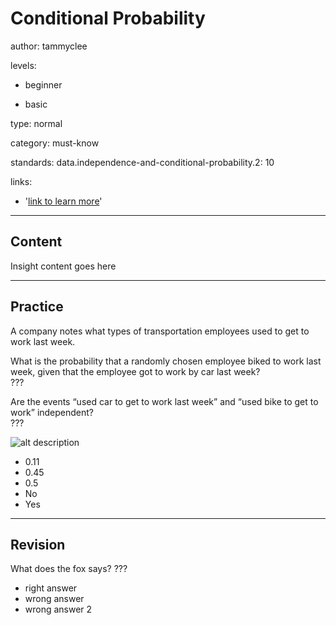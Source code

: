 # Conditional Probability
author: tammyclee

levels:

  - beginner

  - basic

type: normal

category: must-know

standards:
  data.independence-and-conditional-probability.2: 10

links:

  - '[link to learn more](https://enki.com)'

---
## Content

Insight content goes here

---
## Practice

A company notes what types of transportation employees used to get to work last week.  

What is the probability that a randomly chosen employee biked to work last week, given that the employee got to work by car last week?  
???

Are the events “used car to get to work last week” and “used bike to get to work” independent?  
???

![alt description](%3Csvg%20version%3D%221%22%20xmlns%3D%22http%3A%2F%2Fwww.w3.org%2F2000%2Fsvg%22%20width%3D%221200%22%20height%3D%22876%22%20viewBox%3D%220%200%20900.000000%20657.000000%22%3E%3Cpath%20d%3D%22M6.5%206.7c-1.1.3-2.3%201-2.7%201.7-1.2%201.8-1%20641.4.2%20643.7%201.1%201.9%207.1%201.9%20444%201.9%20243.5%200%20443.5-.3%20444.4-.6%201.5-.6%201.6-30%201.6-323.5V7H453.3A130197%20130197%200%200%201%206.5%206.7zM889%2013v635H9V330.9c0-174.4.2-317.4.4-317.7.5-.8%20879.6-1%20879.6-.2z%22%2F%3E%3Cpath%20d%3D%22M381.2%2035.9c-11.5%202.9-15.3%2020.8-6.6%2030.7%203.2%203.5%203.9%203.8%209.7%204.2%205.7.4%206.6.1%209.5-2.3%206-5%207.8-11.5%203.3-11.5-1.4%200-2.3.9-2.7%202.5-.8%203.3-5.4%206.5-9.2%206.5-6.3%200-10.3-7.7-8.7-16.9.9-5.4%204.3-8.4%209.5-8.3%203.4.1%204.8.7%206.9%203.1%204.5%205.1%209.3%203%205.7-2.4-3.3-5-10.4-7.3-17.4-5.6zM411%2044.7c-3.2.6-7%204.1-7%206.5%200%202.4%203.2%202.3%205.5-.2%202.1-2.4%206.7-2.6%208.5-.5%202.1%202.5.4%204.5-3.9%204.5-7%200-11%203.5-11.1%209.7%200%205.1%207.7%208.2%2013.2%205.2%201.4-.8%202.8-.7%204.9.2%204.3%201.7%205.9-.1%203.6-4-1.2-2-1.7-5.1-1.7-10%200-5.8-.4-7.5-2-9.1-1.1-1.1-2.6-2-3.4-2-.8%200-2-.2-2.8-.4-.7-.2-2.4-.1-3.8.1zm7.5%2016.2c0%201.4-1.1%203.2-2.7%204.4-2.3%201.7-3.1%201.9-5.3.9-3.1-1.4-3.2-4.5-.2-6%205.8-2.8%208.2-2.6%208.2.7zM437.8%2045.4c-1.8.9-2.9%201.1-3.6.4-.6-.6-1.8-.8-2.7-.5-1.3.6-1.5%202.4-1.3%2012.9.3%2011.5.4%2012.3%202.3%2012.3%201.8%200%202-.8%202.3-8.5.2-6.8.7-8.8%202.2-10.2%201.1-1%202.6-1.8%203.3-1.8.8%200%202-.7%202.7-1.5%201-1.2%201-1.8%200-3-1.5-1.8-1.8-1.8-5.2-.1zM401.5%2089.1c-22%202.6-38%205.8-43.7%209a240%20240%200%200%200-38.2%2018.1%20195.3%20195.3%200%200%200-49.4%2048.3c-1.2%201.5-8.4%2014-12.3%2021.5-.5.8-1.8%203.7-2.9%206.5a84.9%2084.9%200%200%201-3%206.6c-.5.9-1.2%203.3-1.5%205.3-.4%202-1.1%203.9-1.6%204.1-.4.3-1.1%202.7-1.5%205.3-.3%202.6-1%205.2-1.5%205.8a24%2024%200%200%200-1.5%207c-.4%203.2-1.1%206.7-1.5%207.6-.5.9-.9%206-1%2011.2-.1%209-.2%209.7-2.6%2011.6-1.4%201.1-3%202-3.5%202-2.4%200-20.1%2013.5-30.2%2023-7%206.7-21.6%2024.1-21.6%2025.8a138.7%20138.7%200%200%200-16.5%2029.7%2047.3%2047.3%200%200%200-4.5%2011.7c0%20.8-.4%201.8-.9%202.3-1%201.1-2.1%205.5-6.4%2025.5a333%20333%200%200%200%200%2056.5c.6%202.2%201.6%206.2%202.1%209a65%2065%200%200%200%205.2%2018.3c0%201.4.9%203.7%206.6%2015.9A89.4%2089.4%200%200%200%20180%20496a177.3%20177.3%200%200%200%2056.4%2055.3%20150.7%20150.7%200%200%200%2033%2015.6c.4.5%202.5%201.2%204.9%201.6%202.3.4%204.7%201.1%205.2%201.5%201.2%201%209%202.6%2019%204l13.8%202c11.3%201.7%2018.9%201.3%2041.7-1.9%2010.4-1.5%2019.1-3.7%2029.5-7.3%207.8-2.8%2020.2-8.5%2021-9.7%201.2-2%205.7-1.1%2011.4%202.2l8.1%204.5a178.9%20178.9%200%200%200%2048%2014.4c10.9%201.6%2035.5%202.2%2043%20.9l12.5-2a97.3%2097.3%200%200%200%2029.3-8.1c3.3%200%2024.5-10.5%2034.8-17.3a175.6%20175.6%200%200%200%2057.4-62.2c1.4-2.8%202.8-5.2%203.3-5.3.4-.2.7-.8.7-1.3%200-.6.9-3.1%202.1-5.7a186.6%20186.6%200%200%200%2012.9-43.7c1.1-6.4%201.1-43.4%200-50a111.6%20111.6%200%200%200-5.5-24.2c-.4-2.4-1.1-4.5-1.6-4.9-.5-.3-.9-1.2-.9-2.1a181.7%20181.7%200%200%200-25.6-48c-1.1-1.1-4.6-5.4-7.9-9.3a162%20162%200%200%200-32.2-28.3c-4-2.7-7.5-5.2-7.8-5.7-.3-.5-.8-6.1-1.1-12.4-.5-12-1.2-16.9-3.7-27.1-3.1-12.2-3.7-14.6-4.6-16.3a74%2074%200%200%201-3.2-8.2c-2.3-6.4-3-7.8-10.3-21.4a182%20182%200%200%200-66.3-65.3l-6-3.2c-1-.6-3.4-1.7-5.3-2.5l-8.2-3.5A26.2%2026.2%200%200%200%20472%2099c-.5%200-1.8-.4-2.8-.9a78%2078%200%200%200-17.9-5.1%20205.3%20205.3%200%200%200-35.8-4.5c-3.3-.2-9.6.1-14%20.6zM427%2095a136.4%20136.4%200%200%201%2031%205.5c2.5.4%205%201.1%205.5%201.5.6.4%202.6%201.1%204.5%201.5%201.9.4%204.1%201.1%205%201.6.8.5%203.8%201.8%206.5%202.9a168.4%20168.4%200%200%201%2089.5%2091.9c0%20.6.4%201.9.9%202.9.9%201.5%202.7%207.2%206%2018.7%202.3%208%205.8%2035.2%204.6%2036.3-.3.3-1.4.2-2.3-.4a153%20153%200%200%200-25.4-11.4%2061%2061%200%200%200-18.8-5.1%2081%2081%200%200%201-8.5-2.1c-4.4-1.5-42.7-2.3-50.5-.9a166.2%20166.2%200%200%200-51.4%2015.1c-.4%200-2.4%201.1-4.6%202.5l-3.9%202.5-3.3-1.9c-12.5-7.3-33.6-16.1-38.6-16.1a5%205%200%200%201-2.8-.9c-.5-.5-3.6-1.4-6.9-2-3.3-.5-8.5-1.5-11.5-2.1-6.9-1.3-43.6-1.4-51-.1l-12%202.2c-3.6.6-6.9%201.4-7.5%201.9-.5.4-2.7%201.1-4.9%201.4-2.1.4-4.6%201.1-5.5%201.6l-6.6%202.6a83%2083%200%200%200-10.4%204.6c-7%203.6-8.5%203.7-7.7%200%20.4-1.5%201.1-6.5%201.7-11.2.6-4.6%201.4-9.1%201.9-10%20.4-.8%201.1-4%201.5-7%20.4-3%201.1-6%201.5-6.5a17%2017%200%200%200%201.5-4.3c.4-1.8%201.3-4.5%202.1-6s1.4-3.3%201.4-4c0-.7.4-2%20.9-3l4.7-9.7c3.5-7.3%208.6-16.5%2010.6-19l6-8c6.6-9%2025.7-27.9%2033.3-33a178.4%20178.4%200%200%201%2040.5-22.4c.9-.5%203.1-1.2%205-1.6a164.6%20164.6%200%200%201%2068-8.5zm-75%20145.9a198.3%20198.3%200%200%201%2027%206.6c3.9%201%209.6%203.2%2022.4%209%207.8%203.5%207.9%203.6%206.1%205.5a122%20122%200%200%200-22.7%2016.1c-1%20.9-3.3%203-5.3%204.4-4.4%203.5-18.8%2020-24.8%2028.6a188%20188%200%200%200-8.3%2013.5l-4.5%208.4c-.5.8-1.8%203.7-2.9%206.5l-3%207c-1%202-3.8%2010.9-5.9%2018-2.7%209.5-5.4%2026.9-4.8%2031%201%206.7-.6%206.6-10.3-.9a197.2%20197.2%200%200%201-38.1-39%20255.7%20255.7%200%200%201-18-31.8c-.5-1-.9-2.3-.9-2.9a174.6%20174.6%200%200%201-11.4-55.9c-.1-5.9.1-6.5%202.4-7.7a119.4%20119.4%200%200%201%2018.2-7.7c1.5-.8%204.1-1.7%205.9-2.1a135%20135%200%200%201%2028.1-6.6c1.8-.1%204.4-.5%205.8-.9%203.4-1.2%2036.9-.5%2045%20.9zm169.5%203.5A135%20135%200%200%201%20563%20256c.6%200%204.9%201.8%209.6%204%209.3%204.5%208.9%203.7%207.5%2015a187%20187%200%200%201-8.6%2039c-.4%201.9-1.1%204.1-1.6%205a178.5%20178.5%200%200%201-33.3%2053.9%20228%20228%200%200%201-34.4%2028.8c-.7.7-2%201.3-2.8%201.3-1.1%200-1.4-1.9-1.5-9.3%200-5-.4-11.5-.9-14.2a166.5%20166.5%200%200%200-3.9-19c-.5-1.1-1.6-4.7-2.6-8s-2.7-8-3.7-10.5l-3.4-8a336%20336%200%200%200-6.3-12.3%20168.9%20168.9%200%200%200-49.8-55.6c-7.3-5-8.1-5.9-5.6-6.7l4.8-1.9c1.7-.7%205.3-2.1%208-3%202.8-1%205.5-2.2%206-2.6.6-.3%202.6-1%204.5-1.4a117.5%20117.5%200%200%201%2028.4-6c6-.8%2011.4-1.7%2012-2%201.9-.8%2025.8.4%2036.1%201.9zm-279.8%2029.1c.1%206%20.7%2012.1%201.2%2013.5.5%201.4%201.2%205%201.6%208%20.3%203%201%205.9%201.4%206.5.5.5%201.1%202.9%201.5%205.3.3%202.4%201%205.1%201.5%206a189.5%20189.5%200%200%200%2027%2051.2l6.2%207.6c3.1%203.9%209.2%2010.2%2013.5%2014l9.9%208.7c2.1%201.9%2014.7%2010.5%2017.9%2012.2%201.7.9%201.9%202.1%201.7%2010.5-.1%209%20.2%2011.8%202.9%2026.5a175.5%20175.5%200%200%200%2044.9%2083.8c8%208.3%2024.3%2021.5%2028.4%2023%203.8%201.4%201.3%203.3-9.8%207.2a47%2047%200%200%200-6%202.6c-.5.3-2.6%201-4.5%201.4-1.9.4-3.9%201.1-4.5%201.5a28%2028%200%200%201-6%202%20183.7%20183.7%200%200%201-56.7%205%20153%20153%200%200%201-42.8-8.5c-1.9-.4-4.1-1.1-5-1.6a166.8%20166.8%200%200%201-73.5-55.7l-2.1-2.5a408.5%20408.5%200%200%201-15.1-25.7l-3.3-7.5-3-7a173.4%20173.4%200%200%201-9-73.5%20199%20199%200%200%201%2011-44.4c0-2.2%2013-27%2016.2-31.1l6-8a205%20205%200%200%201%2014.7-16.6%20211%20211%200%200%201%2028.6-23.6c1.7-1.2%203.5-2.1%204-1.9.6.1%201.1%204.9%201.2%2011.1zm183.9-2A180.8%20180.8%200%200%201%20462%20308l1.7%202.5%205.3%208.8a155%20155%200%200%201%2021.6%2057.7%20167%20167%200%200%201%202.8%2029.2c-.3.5-3.1%202-6.2%203.4l-7.4%203.4c-1%20.6-2.3%201-2.9%201-.6%200-2.5.6-4.2%201.4-7.2%203.2-21.8%207.2-32.2%208.8a263.5%20263.5%200%200%201-55.5-.4%20118.6%20118.6%200%200%201-25-6.3c-1.9-.4-3.9-1.1-4.5-1.5-.5-.4-2.1-1.1-3.5-1.5-1.4-.4-5.2-1.9-8.5-3.5l-9.7-4.4c-2-.9-3.9-2-4.1-2.4a218%20218%200%200%201%209.8-50.6%2014%2014%200%200%200%201.5-3.8c0-1.1%202.9-7.9%207.3-16.8a177.9%20177.9%200%200%201%2038.3-49.1l8.8-7.4c1.2-1%207.2-5.3%2014-9.9a17%2017%200%200%201%205.1-2.6%2069%2069%200%200%201%2011.1%207.5zm164.5-1.4a214.2%20214.2%200%200%201%2028.7%2024.4%20197.6%20197.6%200%200%201%2028.5%2041.7%2093.7%2093.7%200%200%201%206.1%2014c.8%201.5%201.7%204.1%202.1%205.9a117.1%20117.1%200%200%201%206.3%2025.9c2.8%2016.5%201.7%2054.3-1.8%2062.5-.5%201.1-1.2%203.6-1.5%205.5-1%205.5-5.3%2017.8-9.1%2025.8a93%2093%200%200%200-3.4%207.8%20168%20168%200%200%201-88.2%2079.4c-1%20.6-2.3%201-2.9%201a151.3%20151.3%200%200%201-39.4%209.1c-17.1%202-52.5-.6-59.7-4.2a101.9%20101.9%200%200%201-19.3-5.9l-5.5-2.4a68%2068%200%200%201-15.3-7.4c-1.6-1.5-1.5-1.7%202.8-3.9%207.8-3.9%2020.5-14.2%2031.8-25.5%205.9-6%2010.7-11.3%2010.7-11.7%200-.4%201-1.9%202.1-3.2%206.1-6.7%2022.9-35.8%2022.9-39.5%200-.6.7-2.5%201.5-4%20.8-1.6%201.5-3.7%201.5-4.6%200-.9.4-1.9.9-2.2.5-.4%201.2-2.5%201.6-4.9a111.6%20111.6%200%200%200%206.4-36.1c.1-6.9%201.7-10.6%204.5-10.6%201.2%200%2015-9.2%2017.4-11.6.7-.8%201.7-1.4%202.1-1.4%201.1%200%2022-20.7%2026.2-26%205-6.4%2014.1-19.7%2016.6-24.7l3.2-6c.6-1%201.7-3.4%202.5-5.3l3.5-8.2a25%2025%200%200%200%202.1-6c0-.8.4-1.8.9-2.4%201-.9%202.1-4.7%204.1-13.9.6-2.8%201.6-6.4%202.1-8a109%20109%200%200%200%201.6-14.3c.7-12%201.1-12.8%205.4-9.1zM339%20415l5.5%202.5a55.4%2055.4%200%200%200%2014.3%205.4%2084.1%2084.1%200%200%200%2017.2%205l10.5%202.2c6.7%201.5%2047.6%201.4%2054-.1l10.5-2.1a83.2%2083.2%200%200%200%2017.2-5%2071.7%2071.7%200%200%200%2018-7.4c3.7-1.9%207-3%207.2-2.6.3.5.1%203.5-.5%206.7l-2.4%2013.4a101.6%20101.6%200%200%201-6%2023.9c-.4%201.8-1.3%204.4-2.1%205.9s-1.4%203.3-1.4%204c0%20.7-.4%202-.9%203a164%20164%200%200%201-35.5%2051.7%20154.8%20154.8%200%200%201-27%2022.3c-8.7%206-9%206.1-11.1%204.4L402%20545l-3.4-2.5-7.1-5.7a173.6%20173.6%200%200%201-49.5-67c0-.7-.6-2.5-1.4-4-.8-1.5-1.7-4.1-2.1-5.9a180.2%20180.2%200%200%201-8.2-41.7l-.6-8.3%203.4%202c1.9%201.2%204.5%202.5%205.9%203.1z%22%2F%3E%3Cpath%20d%3D%22M455.2%20152.9c-.7.4-3.2%204.6-5.5%209.2-4.3%208.3-8.1%2014.8-11.9%2020.2-3.3%204.7-.2%208%203.5%203.6%201-1.1%202.6-4.1%203.6-6.7a63%2063%200%200%201%209.8-17c.7-.7%201.3-1.9%201.3-2.7%200-.7.7-1.5%201.5-1.9.8-.3%201.5-1.2%201.5-1.9%200-2.1-2.3-3.7-3.8-2.8zM386.7%20156c-1.6%201.7-3.6%203-4.7%203-1%200-2%20.6-2.3%201.4-.7%201.9%201.8%204%203.8%203.2.8-.3%202.2-.3%203.1.1%201.3.5%201.5%202.2%201.4%2010.2-.3%2013.5-.4%2013.3%202.3%2012.9%202.2-.3%202.2-.5%202.2-16.8%200-18.3-.5-19.6-5.8-14zM406%20154.6c-.8.8-1.5%205.1-1.8%209.5-.5%208.8%200%209.4%205.5%206.2%201.9-1%203.8-1.4%205.6-.9%205.1%201.2%205.9%209.8%201.1%2011.6-2.8%201.1-8-.5-8.8-2.6-.3-.8-1.5-1.4-2.6-1.4-3%200-2.6%204.4.7%207.5%204.2%203.8%2011.2%203.6%2015.7-.6%208.3-7.5%203.5-19.3-7.8-19.1-4.9.1-5.2-.2-3.6-4.2.9-2.4%201.4-2.6%207-2.6%204.6%200%206.2-.4%206.7-1.6.9-2.5-1.6-3.4-9.3-3.4-5.3%200-7.5.4-8.4%201.6zM430.9%20156.1c-3.5%203.8-3.8%207.9-.7%2011.4a6.8%206.8%200%200%200%205.4%202.5c4.6%200%206.3-.9%208-4.2%202-3.8%201-8.2-2.3-10.8-3.7-2.9-7-2.5-10.4%201.1zm8.1%203.3c1.8%202.2.9%206-1.6%206.4-3.1.4-5-2.3-3.6-5.3%201.3-2.8%203.4-3.2%205.2-1.1zM453.7%20171.5c-2%202-2.7%203.5-2.7%206.5s.7%204.5%202.7%206.5c3.7%203.4%206.5%203.2%2010.7-1%204.6-4.4%204.6-7.4.4-11.4-4-3.8-7.4-3.9-11.1-.6zm7.8%204.1c2.7%202%20.9%204.9-3.1%204.9-3.2%200-4.4-2.6-2.4-5%201.6-1.9%203-1.8%205.5.1zM278.3%20280.2c-.6.7-1.3%203.3-1.7%205.8l-1.2%208.2c-.6%203.6-.5%203.8%202.1%203.8%201.4%200%203.3-.7%204.1-1.5%202.2-2.2%206-1.8%208.4.7%202.5%202.8%202.6%206.2%200%208.8-2.7%202.7-6.2%202.5-9-.5-2.6-2.8-5.8-3.3-6.6-1-1.6%204.1%207.2%2010.2%2013.1%209.1%205.1-1%209.5-6.6%209.5-12.1%200-6.7-3.2-10-10.2-10.1-5.8-.1-7-1.4-4.8-5.5%201.1-1.9%201.8-2.1%205.9-1.5%205.3.7%208.9-1%207.8-3.8-.5-1.3-2.1-1.6-8.5-1.6-5.2%200-8.3.4-8.9%201.2zM302.5%20282.1c-4%203.6-4.5%206.7-1.5%2010.9%203.6%205%2010%204.8%2013.4-.5%202.6-4%201.4-8.8-2.8-11.4-4.4-2.7-4.9-2.7-9.1%201zm8%206.4c0%202.5-.4%203-2.4%203-3.2%200-4.9-2.8-3.1-5a4%204%200%200%201%203.4-1.3c1.6.2%202.1%201%202.1%203.3zM324.9%20280.7c-.8%201-3.2%205.2-5.3%209.3a186%20186%200%200%201-8.8%2016%209.4%209.4%200%200%201-2.5%203.3c-1.8%201.1-1.6%203.6.2%204.3%202.4.9%204.3-1.3%208.6-10%205.4-10.9%207.1-14%207.8-14.6%202.1-1.7%205.2-7.4%204.7-8.6-.7-1.9-3-1.8-4.7.3zM325.1%20297c-1.6%201.4-2.5%203.4-2.8%206.4-.5%203.9-.2%204.8%202.2%207%203.7%203.5%206.7%203.3%2010.9-.8%204.4-4.1%204.5-6.5.5-11.1-3.6-4-7.1-4.5-10.8-1.5zm7.4%205c1.5%201.6%201.6%202.2.5%203.5-1.8%202.2-6.4%201.5-6.9-.9-.2-1.1.5-2.6%201.5-3.3%202.4-1.7%202.8-1.7%204.9.7zM484%20273c-1.3%201.8-3%203-4.4%203-2.7%200-4.6%201.8-3.9%203.6.3.9%202%201.4%204.4%201.4h3.8l.3%2011.7c.3%2011%20.4%2011.8%202.3%2011.8s2-.7%202-16.9c0-18.2-.6-20.1-4.5-14.6zM506%20270.7c-5.1%201.5-8.5%2012.4-7%2022%201.4%208.5%204.8%2012.3%2011.2%2012.3%203.6-.1%206.2-1.9%209.3-6.5%202.7-4.1%202.6-17.9-.2-22.1-3.6-5.7-7.7-7.4-13.3-5.7zm7.4%206.2c2.1%202.3%203.1%2011.1%201.9%2016.4a7.6%207.6%200%200%201-3.6%205.5c-2.8%201.7-2.9%201.7-5.3-1.3-2-2.5-2.4-4.1-2.4-9.5%200-10.4%204.9-16.1%209.4-11.1zM549.8%20272.2c-.8%201.3-3%205.4-4.8%209.3-1.9%203.8-4.9%209.1-6.7%2011.7a29.8%2029.8%200%200%200-3.3%205.5c0%20.3-.8%201.5-1.7%202.5-1.2%201.3-1.3%202.2-.6%202.9%202%202%205.1-.1%207.3-4.9%201.2-2.6%202.5-5.4%203-6.2l3.6-6.8c1.5-2.8%203.1-5.2%203.5-5.2.4%200%201.1-1%201.5-2.2a9.3%209.3%200%200%201%202.1-3.6c.8-.8%201.3-2.2%201.1-3.1-.5-2.5-3.4-2.4-5%20.1zM527.1%20274.1c-1.7%201.7-3.1%203.9-3.1%205%200%202.6%202.5%206.4%205.7%208.4%202.4%201.6%202.7%201.6%205.8-.1a13%2013%200%200%200%204.9-5c1.3-2.8%201.3-3.7.2-5.9-3.2-6.2-8.8-7.2-13.5-2.4zm8.7%206.2c-.2%201.7-1%202.2-3.3%202.2-3.5%200-4.7-3.1-2-5.1%202.5-1.8%205.7%200%205.3%202.9zM552%20287.6c-3.9%202.6-5%204.5-5%208.4a7%207%200%200%200%202.7%206c3.9%203.4%208%203.1%2011.5-.8%203.8-4.4%203.6-7.7-.8-11.8-4-3.9-5-4.1-8.4-1.8zm5.8%205.6c2.9%202.9-1%206.8-4.8%204.8-1.9-1-2.7-4-1.3-5.3%201.1-1.1%204.8-.8%206.1.5zM278.3%20424.2c-.8%201.1-2.9%205.4-6.4%2013.3-.5%201.1-1.7%203.2-2.7%204.6-7.4%2011.4-9.7%2016.9-6.9%2016.9%202.3%200%203.4-1.5%207.2-9.5%202.1-4.4%204.2-8.2%204.6-8.3.5-.2.9-.9.9-1.6%200-.7.9-2.3%202-3.6%201.1-1.3%202-2.9%202-3.5%200-.7.7-1.6%201.6-1.9%201-.4%201.4-1.6%201.2-3.8-.3-3.4-1.9-4.6-3.5-2.6zM231.3%20425.2a54.3%2054.3%200%200%200-2.7%2017c.8%201.3%204.4.9%207.3-.8%202.6-1.5%203-1.5%205.5.1%202.7%201.8%204.2%205.4%203.3%207.9-.3.8-1.7%202.2-3%203.1-3.2%202.1-7.1%201.1-8.6-2.1a3.7%203.7%200%200%200-3.6-2.4c-6%200-.4%209.9%205.8%2010.1%207.9.3%2010.4-.7%2013.2-5.1%202.9-4.6%203.1-7.1.9-11-2.3-3.8-6.4-6-11.3-6-3.7%200-4.1-.3-4.1-2.4%200-2.9%201.6-3.6%208.6-3.6%205.3%200%205.4%200%205.4-3v-3h-7.9c-5.1%200-8.2.4-8.8%201.2zM256.9%20426.1a8.2%208.2%200%200%200-3.9%203.9c-3.7%209%207.2%2016.3%2013.4%208.9%203.2-3.8%203.3-7.2.4-10.4a9%209%200%200%200-9.9-2.4zm6.1%205.4c2.6%203.1-1.3%208.2-4.4%205.6-1.6-1.4-2.2-5.2-.9-6.4%201.1-1.2%204-.8%205.3.8zM277.6%20443.2c-4%203.5-4.3%207.8-1.1%2011.6%205.3%206.3%2014.5%202.7%2014.5-5.8%200-7.1-8-10.5-13.4-5.8zm8.4%206.3c0%202.9-1.4%203.9-4.6%203.1-2.9-.8-3.4-5-.7-6.5%202.5-1.3%205.3.5%205.3%203.4zM379%20334.8a22.9%2022.9%200%200%200-4.5%205.5c-1.5%202.9-1.6%203.8-.6%205.1%201.7%202%205.4.6%206.1-2.5a7%207%200%200%201%203.1-3.8c2.2-1.2%202.8-1.2%205.2.4%203.8%202.4%203.5%205.6-.8%209.4-2%201.7-4.2%203.1-4.9%203.1-3.9%200-11.4%2011.7-9%2014%20.8.7%2016.9%201.5%2021.2%201.1.6%200%201.2-1%201.2-2%200-2.9-1.8-3.6-9-3.6-7.7%200-8.6-1.6-2.6-4.9%202.2-1.1%205.6-3.6%207.5-5.3%203.2-2.9%203.6-3.8%203.6-8%200-6.3-2.7-9.2-9.3-10-3.8-.4-5.2-.1-7.2%201.5zM404.6%20335.2a19.7%2019.7%200%200%200-4.7%207.4c-2%205.1-2.6%2013.9-1%2014.8.5.3%201.2%201.7%201.5%203.2%201.8%207%2010.8%209.8%2015.9%205a23%2023%200%200%200%205.7-14.2c0-4.6-2.8-13.2-5.2-15.6-3.2-3.2-8.9-3.5-12.2-.6zm9%204.9c1.5%201.7%201.9%203.7%201.9%2010.4s-.4%208.7-1.9%2010.4c-2.6%202.8-5%202.6-7.6-.7-1.9-2.3-2.1-3.7-1.8-10.4.2-6%20.7-8.1%202.3-9.7%202.6-2.6%204.7-2.6%207.1%200zM450.3%20333.8c-.6.4-1.5%202-1.8%203.5-.4%201.5-1.1%202.7-1.6%202.7s-.9.7-.9%201.5c0%201.7-4.1%209.9-5.2%2010.3-.4.2-.8%201-.8%201.7%200%20.8-.6%202-1.2%202.7-5.6%206-7.2%2011.3-3.4%2011.3%201.3%200%202.8-1.9%204.8-6l3.9-7.5a30%2030%200%200%200%202-4.3c.6-1.5%201.5-2.7%202-2.7s.9-.4.9-.9c0-.6%201.4-3%203-5.4%201.7-2.5%203-5.2%203-6.1%200-1.7-2.6-2.1-4.7-.8zM427.2%20336.3a8.7%208.7%200%200%200-2.2%206.4c0%203.4.6%204.6%203.1%206.7%203.7%203.1%204.2%203.2%208.5.6a8.7%208.7%200%200%200%201-14.2%207.8%207.8%200%200%200-10.4.5zm9.4%204.8c1.3%202.1-.8%204.9-3.6%204.9-4.6%200-6.2-4.8-2-6.2%201.8-.6%204.8.1%205.6%201.3zM452.5%20350.7c-3.8%202-6.4%205.3-6.5%208%200%202.6%204.3%207.9%207.1%208.8%203.5%201.1%2010.8-4.8%2010.9-8.8%200-2.6-2.9-6.6-5.9-8.2-2.2-1.1-3.1-1.1-5.6.2zm5%207.8c0%202.5-.4%203-2.4%203-3.2%200-4.9-2.8-3.1-5a4%204%200%200%201%203.4-1.3c1.6.2%202.1%201%202.1%203.3zM610.5%20428.2c-1.1.5-3.7%204.4-5.8%208.6-5.7%2011.4-6.9%2013.7-7.9%2014-.4.2-.8.9-.8%201.6%200%20.7-.9%202.3-2%203.6a8.5%208.5%200%200%200-2%204.5c0%202.6%202.4%204%203.7%202.2.9-1.2%205.5-10.6%206.7-13.7.6-1.6%201.2-2.6%206.1-10%204.6-6.9%206-9.9%204.9-10.9-.5-.5-1.8-.5-2.9.1zM543.4%20430.1c-1%201.1-3.3%202.7-5.1%203.4-4.7%202-4.6%205.5.2%205.5h3.4l.3%2011.2.3%2011.3%202.8.3c1.7.2%202.7-.1%202.8-1l-.1-31.6c0-1.9-2.5-1.4-4.6.9zM564%20429.3c-8.9%204.5-9.3%2026.3-.6%2032.1%209.4%206.1%2019.7-6.5%2016.6-20.4-1.6-7.2-3.7-10.7-7.3-12-3.9-1.3-5.6-1.3-8.7.3zm8.6%205.8c1.5%201.7%201.9%203.6%201.9%209.9%200%208.5-1.7%2012-5.9%2012-4.3%200-5.1-1.5-5.4-10.2-.3-7.3-.1-8.6%201.8-11.1%202.6-3.2%205-3.4%207.6-.6zM586%20431.5c-7.1%207.6%202.7%2019%2010.4%2012.2%204-3.4%204.3-7.7%201.1-11.5-3.4-4.1-8.1-4.4-11.5-.7zm9%204.5c1.5%202.8-2.2%206.5-4.9%205-2.4-1.3-3.1-3-1.9-5.3%201.2-2.3%205.5-2.2%206.8.3zM608.4%20447.4c-3.8%203.8-4.4%207.4-1.6%2010.7a8.6%208.6%200%200%200%2014.5-1.2c2.4-4.2%202.2-5.2-1.7-9.3-4.2-4.5-6.9-4.5-11.2-.2zm7.6%203c1.8%202.2.9%206-1.6%206.4-3.1.4-5-2.3-3.6-5.3%201.3-2.8%203.4-3.2%205.2-1.1zM383.5%20455.9a10.8%2010.8%200%200%201-4.9%203.3c-1.3.2-2.1%201-2.1%202.3%200%201.5.8%202.1%203.5%202.5l3.5.5v11c0%2010.8%200%2011%202.4%2011.3%203.9.6%203.7%202.3%203.1-33.1%200-1.6-2.8-.5-5.5%202.2zM403.4%20454c-1.7.7-2.2%202-2.7%207.1-1.1%2010.1-1%2010.9%201.6%2010.9%201.2%200%203.1-.7%204.1-1.5%202.7-2%205.2-1.9%207.6.5%202.7%202.7%202.6%207.5-.2%209.4-3.2%202.3-6.5%202-9-.9-4-4.6-8.6-2.2-5.3%202.8%203.7%205.7%2013%207.1%2017.7%202.7%205.7-5.3%206.2-11.4%201.4-16.4-3-3.2-3.9-3.6-8.5-3.6-5.5%200-6.2-.9-3.6-4.7%201.3-1.9%202.2-2.1%206.3-1.6%203.7.4%205.1.2%206.1-1.1%202.7-3.2.6-4.6-6.6-4.5-3.7%200-7.7.4-8.9.9zM428.3%20455.2c-4.1%202.9-5.3%207.7-2.9%2011.3%203.4%205.1%209.9%205.5%2013.6.8a7.7%207.7%200%200%200-.4-10.6c-3.5-3.8-6.5-4.2-10.3-1.5zm6.8%204.8c3.9%202.1%201%206.7-3.6%205.6-1.8-.5-2.5-1.3-2.5-3%200-3.3%202.6-4.4%206.1-2.6zM448.1%20457.3a22.3%2022.3%200%200%200-2.1%205.4c0%20.6-.7%201.6-1.5%202.3-.8.7-1.5%201.8-1.5%202.6%200%201.2-3.1%206.4-8.2%2013.7-2.2%203.2-2%206%20.4%206.5%201.2.2%202.7-1.8%205.4-7.5%202.1-4.3%204.1-8%204.6-8.1.4-.2.8-1%20.8-1.8a22%2022%200%200%201%203.5-6.4c1.9-2.7%203.5-5.4%203.5-6%200-.5.5-1%201-1%20.6%200%201-.9%201-2%200-1.4-.7-2-2.4-2-1.9%200-2.9%201-4.5%204.3zM449.6%20472.3c-4.6%204.2-4.7%207.4-.5%2011.6%204.2%204.2%207.4%204.1%2011.6-.5%201.8-2%203.3-4.2%203.3-4.8%200-2.4-2.5-6.6-4.2-7.2-1-.3-1.8-1-1.8-1.5%200-2.1-5-.7-8.4%202.4zm7.9%205.7c0%202-.6%202.6-2.6%202.8-2.8.3-4.3-1.6-3.2-4.4.3-.9%201.5-1.4%203.2-1.2%202%20.2%202.6.8%202.6%202.8zM80.2%20387.9c-.8.4-1.2%201.9-1%203.2.2%201.8.9%202.4%202.8%202.4%202.8%200%203.9-2.7%202-5-1.4-1.7-2-1.8-3.8-.6zM49.4%20389.3c-.2.7-.3%208.2-.2%2016.7l.3%2015.5%209.8.3c9.7.3%209.8.2%2012.7-2.7%203.6-3.6%204-8.6%201-12.4-2.4-3-2.5-4.1-.5-5.7%202.6-2.1%201.8-6.9-1.6-10.1-3-2.8-3.6-2.9-12-2.9-6.4%200-9.1.4-9.5%201.3zm16%204.7c2.6%201%203.5%204.1%201.8%206.6-1%201.6-6.7%202.7-10.2%201.9-2.6-.6-3-1.1-3-3.9%200-1.8.5-3.7%201.2-4.4%201.4-1.4%206.7-1.6%2010.2-.2zm3.3%2014.6c3.5%203.4.2%207.8-6.5%208.7-7.1.9-8.2.2-8.2-5.3%200-3.8.4-4.9%201.8-5.2%203.1-.7%2011.6.5%2012.9%201.8zM89%20404.9c0%2015.8.1%2017.1%201.8%2017.1%202.9%200%204-1.9%203.5-5.9-.4-2.5%200-4.1%201-4.9%201.2-1%201.8-.7%203.6%202.3%201.1%202%202.1%204%202.1%204.4%200%20.4%201.1%201.8%202.5%203.1%202%201.9%202.7%202.1%204%201%202.1-1.7%202-1.9-2.5-7.9-2.2-2.9-4-5.9-4-6.6%200-.8%201.6-2.9%203.7-4.8%202.4-2.3%203.4-4%203-5.1-1-2.6-2.8-1.9-7.1%202.9-5.5%205.9-7.6%206-6.8.2.4-2.3.7-6%20.7-8.2%200-3.6-.3-4-2.7-4.3l-2.8-.3v17zM690.4%20393.8c-.8.5-1.1%206-1%2016.7l.1%2016%207.5.5c10.2.7%2012.6.2%2016-3.2%203.7-3.6%204-8.5.9-12.7-2-2.7-2-3-.5-6%202-3.8%201.2-7.4-2.1-10.1-2.1-1.6-4.1-2-11.2-2-4.7%200-9.1.4-9.7.8zm18.3%206.9c1.3%201.9%201.2%202.4-.7%204.3-1.7%201.7-3.1%202-7.3%201.8l-5.2-.3-.3-3.9c-.2-2.1.1-4.2.7-4.5.6-.4%203.3-.4%206.2-.1%203.8.4%205.5%201.1%206.6%202.7zM710%20414c1.3%202.5.5%205.7-1.8%206.9-2.2%201.2-10.4%201.7-12%20.7-1.3-.8-1.7-7.8-.5-8.9.3-.4%203.5-.7%206.9-.7%205.3%200%206.5.3%207.4%202zM774.5%20396.7c-.9%202-1.8%204.8-2.1%206.2-.3%201.4-.9%203.5-1.4%204.6-.5%201.1-1.3%203.9-1.9%206.2l-2.2%208.4c-1%203.3-.9%204.3.2%205%202%201.2%203.3-.6%205.4-7.6%201-3.3%202.4-7.4%203.2-9.2.7-1.7%201.3-3.8%201.3-4.7%200-.9.4-2.4.9-3.4.5-.9%201.2-2.4%201.5-3.4.4-1.3%201.4-1.5%204.8-1.1%207.5.8%207.1-.1%206.3%2014.6-.7%2014.5-.2%2016.2%204.4%2015%202.2-.6%202.3-.8%202.1-13.7-.1-7.2-.2-13.6-.1-14.3.1-.7%202.2-1.3%205.4-1.5%204.4-.3%205.2-.6%205.2-2.3%200-1.9-.8-2-15.7-2.3l-15.8-.3-1.5%203.8zM848.7%20393.6c-1.6%201.7-.6%204.4%201.9%205%203%20.8%204.7-.6%204.2-3.2-.3-1.9-4.7-3.2-6.1-1.8zM118.4%20397c-5.1%202.1-8.3%209.6-6.9%2016.7.8%204.5%206.5%2010.3%2010.1%2010.3%205.4%200%2013.3-6.2%2011.2-8.8-1.5-1.7-3.2-1.5-5.3.8-2.3%202.5-7.6%202.6-9.8.2-3.1-3.5-2.1-4.1%207.1-4.4l8.7-.3.3-4.3c.2-2.3-.1-4.2-.7-4.2-.5%200-1.2-.9-1.6-1.9-.6-2.1-6.2-5.1-9.2-5-1%200-2.8.4-3.9.9zm7.7%205.8c3.6%203%201.9%205.2-4.1%205.2-5.5%200-6.6-1.6-3.3-5.2%202.1-2.3%204.5-2.3%207.4%200zM79.9%20398.2l-.2%2012.3-.1%2011h4.9l-.4-11.5c-.2-6.3-.5-11.8-.8-12.3-.7-1.2-3.3-.8-3.4.5zM749.4%20402.4c-3.3%201.5-4.4%203.3-4.4%207.1%200%202.9%202%204.5%208.8%207.1%206.4%202.4%207.3%203.7%204%205.8-2.9%201.8-7.5%201-8.3-1.5-.6-1.8-3.5-2.6-4.8-1.3-1%201%201.4%206.4%203.3%207.4%203.3%201.8%2010.5%201.2%2013.4-1.1%202-1.6%202.6-2.9%202.6-5.9%200-3.2-.5-4.1-3.3-5.8-1.8-1-5-2.2-7.1-2.6-3.1-.6-3.7-1.1-3.4-2.9.4-2.8%205.8-3.6%207.8-1.3%201.5%201.9%206%202.1%206%20.3%200-2.3-4.5-5.8-8.1-6.2a13%2013%200%200%200-6.5.9zM829.7%20402c-4%201.2-5.7%202.9-5.7%205.6%200%202.9%201.4%203%204.7.4%204.2-3.3%209.3-2.4%209.3%201.6%200%202.1-.4%202.4-4%202.4-9.9%200-15.4%207.7-9.5%2013.5a9%209%200%200%200%2011.2%201c1.9-1.3%202.5-1.3%205.2.3%202.7%201.5%203.3%201.5%204.1.2.6-1%20.4-2-.6-3.1s-1.4-3.9-1.4-9.3c0-9.3-.9-11.2-5.8-12.6-4.2-1.1-3.7-1.1-7.5%200zm8.8%2014c1.8%203-4.2%208.4-8.3%207.4-2.2-.6-3.6-3-2.6-4.6.8-1.3%206.4-3.7%208.6-3.8.9%200%202%20.5%202.3%201zM869.7%20401.6c-.3.4-2.8.7-5.4.8l-4.8.1-.3%2011.9c-.3%2012.1.3%2014.1%203.5%2012.9.9-.4%201.3-2.8%201.3-8.7%200-6.9.3-8.6%202-10.4%202.3-2.5%203.3-2.7%206.1-1.2%201.7.9%201.9%202.2%201.9%2010.4%200%207.7.3%209.5%201.6%2010%20.9.4%202.3.1%203.2-.6%201.2-1%201.3-2.9.8-10.3-.9-11.7-1.4-13.3-3.9-14l-3.8-1.1c-.8-.2-1.8-.1-2.2.2zM720.7%20402.6a61%2061%200%200%200%20.4%2020.3c.6%201.7%201.9%203.6%202.9%204.1%202.7%201.4%207.3%201.2%209.5-.4%201.4-1%202.3-1.1%203.7-.3.9.6%201.9.9%202.1.7.3-.3.6-5.9.8-12.5l.4-12H738c-2.5%200-2.5.1-2.2%207%20.4%208.4-2%2013.5-6.3%2013.5-3.6%200-4.7-3.1-4.3-12.4.3-7.5.2-8.1-1.7-8.4-1.2-.2-2.4%200-2.8.4zM808.7%20402.7a73%2073%200%200%200-.8%2012c-.4%2011.6.3%2014.2%203.5%2013%201.3-.5%201.6-2.3%201.6-9%200-8.9.8-10.6%205.8-12.1%203.4-1.1%202.9-4.6-.6-4.6-1.5%200-3.3.5-3.9%201.1-.8.8-1.3.8-1.7%200-.8-1.3-3.3-1.5-3.9-.4zM850.2%20402.8c-.9.6-1.2%203.8-1%2012.3.3%2011%20.4%2011.4%202.6%2011.7l2.3.3-.3-12.2c-.3-12-.8-13.8-3.6-12.1zM717%20555.9c-5%205.2-5.5%209.1-1.1%209.1%202.4%200%203.1-.5%203.6-2.9.8-3.9%204.7-5.9%208-4.1%202.6%201.4%204.2%205.1%203%207-.4.6-3.7%203-7.3%205.5-7%204.6-10.2%208.6-10.2%2012.8%200%202.5.1%202.6%209.8%202.9%2011.7.4%2013.2.1%2013.2-2.3%200-2.8-2.7-3.7-9.6-3.1-8.5.6-8.5-1.2%200-6.6%207.4-4.6%2010.1-8.7%209.2-13.7-.9-4.6-4.6-7.6-10.1-8.2-4.3-.5-4.8-.4-8.5%203.6zM743.6%20555c-2.9%202.5-3.6%204.1-4.5%209.6-2.3%2012.9%202.1%2022.4%2010.3%2022.4%207.1%200%2011.6-6.6%2011.6-17%200-15-8.8-22.5-17.4-15zm8.9%203.6c2.3%201.5%202.5%202.2%202.5%2010.5%200%207.8-.3%209.1-2.2%2010.9-5.2%204.8-9.2.1-9.2-10.8%200-6.9.2-7.6%202.7-9.8%203.3-2.8%203.1-2.8%206.2-.8zM789.8%20553.7a29%2029%200%200%200-3.3%205.8c-.9%202.2-2.1%204.7-2.6%205.5-.5.8-1.4%202.7-2%204.2-.6%201.6-1.5%202.8-2%202.8s-.9.6-.9%201.3c0%20.8-.9%202.4-2%203.7-1.1%201.3-2%202.9-2%203.5%200%20.7-.7%201.5-1.5%201.9-1.9.7-1.9%203.5%200%204.2%202.4%201%204.3-1.3%208.6-10a92%2092%200%200%201%209.7-16.9c3.3-4.8%203.6-7.7.9-7.7-.8%200-2.1.8-2.9%201.7zM767.1%20555.9c-4.2%203.9-4.2%207.9%200%2012%203.5%203.5%206.4%203.9%209.6%201.2%205-4.2%205.1-10.7.3-14.1-3.8-2.7-6.2-2.5-9.9.9zm8.4%206.1c0%201.9-.6%202.6-2.6%202.8-3.4.4-5.7-2.2-3.9-4.4.8-.8%202.5-1.4%203.9-1.2%202%20.2%202.6.9%202.6%202.8zM790.7%20570.1c-.9.5-2.4%202.4-3.3%204-2.2%204.4-1%208.3%203.3%2011%203.5%202.2%203.6%202.2%206.8.5%201.8-1%204.1-3.3%205.1-5.1%201.7-3.2%201.7-3.3-.5-6.8-2.7-4.4-7.4-5.9-11.4-3.6zm6.6%206.1c1.3%202-.6%204.8-3.4%204.8-2%200-3.6-4-2.4-6%201-1.6%204.6-.8%205.8%201.2z%22%2F%3E%3C%2Fsvg%3E)


* 0.11
* 0.45
* 0.5
* No
* Yes

---
## Revision

What does the fox says?
???

* right answer
* wrong answer
* wrong answer 2

